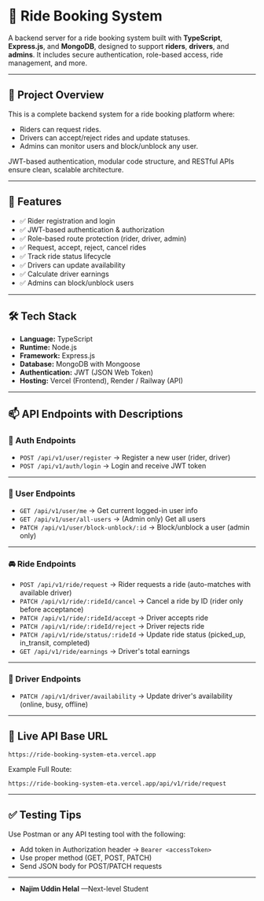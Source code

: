 # 🚖 Ride Booking System

A backend server for a ride booking system built with **TypeScript**, **Express.js**, and **MongoDB**, designed to support **riders**, **drivers**, and **admins**. It includes secure authentication, role-based access, ride management, and more.

---

## 📌 Project Overview

This is a complete backend system for a ride booking platform where:

- Riders can request rides.
- Drivers can accept/reject rides and update statuses.
- Admins can monitor users and block/unblock any user.

JWT-based authentication, modular code structure, and RESTful APIs ensure clean, scalable architecture.

---

## 🚀 Features

- ✅ Rider registration and login
- ✅ JWT-based authentication & authorization
- ✅ Role-based route protection (rider, driver, admin)
- ✅ Request, accept, reject, cancel rides
- ✅ Track ride status lifecycle
- ✅ Drivers can update availability
- ✅ Calculate driver earnings
- ✅ Admins can block/unblock users

---

## 🛠 Tech Stack

- **Language:** TypeScript
- **Runtime:** Node.js
- **Framework:** Express.js
- **Database:** MongoDB with Mongoose
- **Authentication:** JWT (JSON Web Token)
- **Hosting:** Vercel (Frontend), Render / Railway (API)

---

## 📫 API Endpoints with Descriptions

### 🔐 Auth Endpoints

- `POST /api/v1/user/register` → Register a new user (rider, driver)
- `POST /api/v1/auth/login` → Login and receive JWT token

---

### 👤 User Endpoints

- `GET /api/v1/user/me` → Get current logged-in user info
- `GET /api/v1/user/all-users` → (Admin only) Get all users
- `PATCH /api/v1/user/block-unblock/:id` → Block/unblock a user (admin only)

---

### 🚘 Ride Endpoints

- `POST /api/v1/ride/request` → Rider requests a ride (auto-matches with available driver)
- `PATCH /api/v1/ride/:rideId/cancel` → Cancel a ride by ID (rider only before acceptance)
- `PATCH /api/v1/ride/:rideId/accept` → Driver accepts ride
- `PATCH /api/v1/ride/:rideId/reject` → Driver rejects ride
- `PATCH /api/v1/ride/status/:rideId` → Update ride status (picked_up, in_transit, completed)
- `GET /api/v1/ride/earnings` → Driver's total earnings

---

### 🚦 Driver Endpoints

- `PATCH /api/v1/driver/availability` → Update driver's availability (online, busy, offline)

---

## 🔗 Live API Base URL

```
https://ride-booking-system-eta.vercel.app
```

Example Full Route:

```
https://ride-booking-system-eta.vercel.app/api/v1/ride/request
```

---

## ✅ Testing Tips

Use Postman or any API testing tool with the following:

- Add token in Authorization header → `Bearer <accessToken>`
- Use proper method (GET, POST, PATCH)
- Send JSON body for POST/PATCH requests

---

- **Najim Uddin Helal** —Next-level Student

